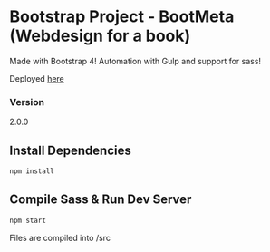# Bootstrap Project - BootMeta (Webdesign for a book)

Made with Bootstrap 4! Automation with Gulp and support for sass!

Deployed
[here](https://bootmetaa.herokuapp.com/)


### Version

2.0.0

## Install Dependencies

```bash
npm install 
```

## Compile Sass & Run Dev Server

```bash
npm start
```

Files are compiled into /src



